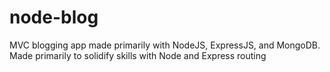 # node-blog
MVC blogging app made primarily with NodeJS, ExpressJS, and MongoDB. Made primarily to solidify skills with Node and Express routing
